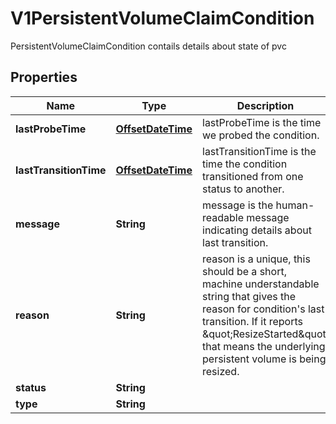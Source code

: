 

# V1PersistentVolumeClaimCondition

PersistentVolumeClaimCondition contails details about state of pvc
## Properties

Name | Type | Description | Notes
------------ | ------------- | ------------- | -------------
**lastProbeTime** | [**OffsetDateTime**](OffsetDateTime.md) | lastProbeTime is the time we probed the condition. |  [optional]
**lastTransitionTime** | [**OffsetDateTime**](OffsetDateTime.md) | lastTransitionTime is the time the condition transitioned from one status to another. |  [optional]
**message** | **String** | message is the human-readable message indicating details about last transition. |  [optional]
**reason** | **String** | reason is a unique, this should be a short, machine understandable string that gives the reason for condition&#39;s last transition. If it reports \&quot;ResizeStarted\&quot; that means the underlying persistent volume is being resized. |  [optional]
**status** | **String** |  | 
**type** | **String** |  | 



